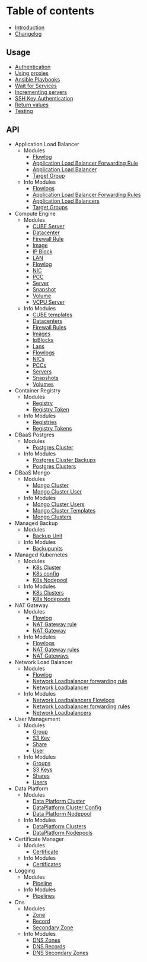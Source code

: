 # Table of contents

* [Introduction](README.md)
* [Changelog](changelog.md)

## Usage

* [Authentication](usage/authentication.md)
* [Using proxies](usage/http\_proxy.md)
* [Ansible Playbooks](usage/ansibleplaybooks.md)
* [Wait for Services](usage/waitforservices.md)
* [Incrementing servers](usage/incrementingservers.md)
* [SSH Key Authentication](usage/sshkeyauthentication.md)
* [Return values](usage/returnvalues.md)
* [Testing](usage/testing.md)

## API
* Application Load Balancer
  * Modules
    * [Flowlog](api/applicationloadbalancer/application_load_balancer_flowlog.md)
    * [Application Load Balancer Forwarding Rule](api/applicationloadbalancer/application_load_balancer_forwardingrule.md)
    * [Application Load Balancer](api/applicationloadbalancer/application_load_balancer.md)
    * [Target Group](api/applicationloadbalancer/target_group.md)
  * Info Modules
    * [Flowlogs](api/applicationloadbalancer/application_load_balancer_flowlog_info.md)
    * [Application Load Balancer Forwarding Rules](api/applicationloadbalancer/application_load_balancer_forwardingrule_info.md)
    * [Application Load Balancers](api/applicationloadbalancer/application_load_balancer_info.md)
    * [Target Groups](api/applicationloadbalancer/target_group_info.md)
* Compute Engine
  * Modules
    * [CUBE Server](api/compute-engine/cube_server.md)
    * [Datacenter](api/compute-engine/datacenter.md)
    * [Firewall Rule](api/compute-engine/firewall_rule.md)
    * [Image](api/compute-engine/image.md)
    * [IP Block](api/compute-engine/ipblock.md)
    * [LAN](api/compute-engine/lan.md)
    * [Flowlog](api/compute-engine/nic_flowlog.md)
    * [NIC](api/compute-engine/nic.md)
    * [PCC](api/compute-engine/pcc.md)
    * [Server](api/compute-engine/server.md)
    * [Snapshot](api/compute-engine/snapshot.md)
    * [Volume](api/compute-engine/volume.md)
    * [VCPU Server](api/compute-engine/vcpu_server.md)
  * Info Modules
    * [CUBE templates](api/compute-engine/cube_template_info.md)
    * [Datacenters](api/compute-engine/datacenter_info.md)
    * [Firewall Rules](api/compute-engine/firewall_rule_info.md)
    * [Images](api/compute-engine/image_info.md)
    * [IpBlocks](api/compute-engine/ipblock_info.md)
    * [Lans](api/compute-engine/lan_info.md)
    * [Flowlogs](api/compute-engine/nic_flowlog_info.md)
    * [NICs](api/compute-engine/nic_info.md)
    * [PCCs](api/compute-engine/pcc_info.md)
    * [Servers](api/compute-engine/server_info.md)
    * [Snapshots](api/compute-engine/snapshot_info.md)
    * [Volumes](api/compute-engine/volume_info.md)
* Container Registry
  * Modules
    * [Registry](api/container-registry/registry.md)
    * [Registry Token](api/container-registry/registry_token.md)
  * Info Modules
    * [Registries](api/container-registry/registry_info.md)
    * [Registry Tokens](api/container-registry/registry_token_info.md)
* DBaaS Postgres
  * Modules
    * [Postgres Cluster](api/dbaas-postgres/postgres_cluster.md)
  * Info Modules
    * [Postgres Cluster Backups](api/dbaas-postgres/postgres_backup_info.md)
    * [Postgres Clusters](api/dbaas-postgres/postgres_cluster_info.md)
* DBaaS Mongo
  * Modules
    * [Mongo Cluster](api/dbaas-mongo/mongo_cluster.md)
    * [Mongo Cluster User](api/dbaas-mongo/mongo_cluster_user.md)
  * Info Modules
    * [Mongo Cluster Users](api/dbaas-mongo/mongo_cluster_info.md)
    * [Mongo Cluster Templates](api/dbaas-mongo/mongo_cluster_template_info.md)
    * [Mongo Clusters](api/dbaas-mongo/mongo_cluster_user_info.md)
* Managed Backup
  * Modules
    * [Backup Unit](api/managed-backup/backupunit.md)
  * Info Modules
    * [Backupunits](api/managed-backup/backupunit_info.md)
* Managed Kubernetes
  * Modules
    * [K8s Cluster](api/managed-kubernetes/k8s_cluster.md)
    * [K8s config](api/managed-kubernetes/k8s_config.md)
    * [K8s Nodepool](api/managed-kubernetes/k8s_nodepool.md)
  * Info Modules
    * [K8s Clusters](api/managed-kubernetes/k8s_cluster_info.md)
    * [K8s Nodepools](api/managed-kubernetes/k8s_nodepool_info.md)
* NAT Gateway
  * Modules
    * [Flowlog](api/natgateway/nat_gateway_flowlog.md)
    * [NAT Gateway rule](api/natgateway/nat_gateway_rule.md)
    * [NAT Gateway](api/natgateway/nat_gateway.md)
  * Info Modules
    * [Flowlogs](api/natgateway/nat_gateway_flowlog_info.md)
    * [NAT Gateway rules](api/natgateway/nat_gateway_rule_info.md)
    * [NAT Gateways](api/natgateway/nat_gateway_info.md)
* Network Load Balancer
  * Modules
    * [Flowlog](api/networkloadbalancer/network_load_balancer_flowlog.md)
    * [Network Loadbalancer forwarding rule](api/networkloadbalancer/network_load_balancer_rule.md)
    * [Network Loadbalancer](api/networkloadbalancer/network_load_balancer.md)
  * Info Modules
    * [Network Loadbalancers Flowlogs](api/networkloadbalancer/network_load_balancer_flowlog_info.md)
    * [Network Loadbalancer forwarding rules](api/networkloadbalancer/network_load_balancer_rule_info.md)
    * [Network Loadbalancers](api/networkloadbalancer/network_load_balancer_info.md)
* User Management
  * Modules
    * [Group](api/user-management/group.md)
    * [S3 Key](api/user-management/s3key.md)
    * [Share](api/user-management/share.md)
    * [User](api/user-management/user.md)
  * Info Modules
    * [Groups](api/user-management/group_info.md)
    * [S3 Keys](api/user-management/s3key_info.md)
    * [Shares](api/user-management/share_info.md)
    * [Users](api/user-management/user_info.md)
* Data Platform
  * Modules
    * [Data Platform Cluster](api/dataplatform/dataplatform_cluster.md)
    * [DataPlatform Cluster Config](api/dataplatform/dataplatform_cluster_config.md)
    * [Data Platform Nodepool](api/dataplatform/dataplatform_nodepool.md)
  * Info Modules
    * [DataPlatform Clusters](api/dataplatform/dataplatform_cluster_info.md)
    * [DataPlatform Nodepools](api/dataplatform/dataplatform_nodepool_info.md)
* Certificate Manager
  * Modules
    * [Certificate](api/certificate/certificate.md)
  * Info Modules
    * [Certificates](api/certificate/certificate_info.md)
* Logging
  * Modules
    * [Pipeline](api/logging/pipeline.md)
  * Info Modules
    * [Pipelines](api/logging/pipeline_info.md)
* Dns
  * Modules
    * [Zone](api/dns/dns_zone.md)
    * [Record](api/dns/dns_record.md)
    * [Secondary Zone](api/dns/dns_secondary_zone.md)
  * Info Modules
    * [DNS Zones](api/dns/dns_zone_info.md)
    * [DNS Records](api/dns/dns_record_info.md)
    * [DNS Secondary Zones](api/dns/dns_secondary_zone_info.md)
